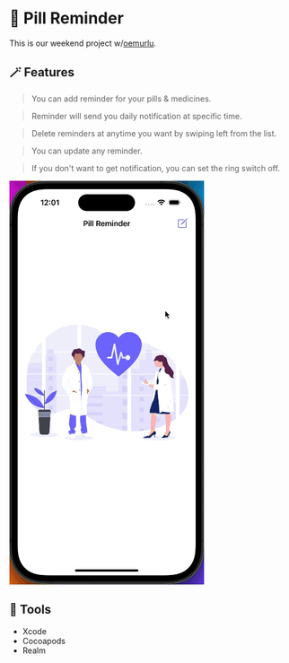 # :bell: Pill Reminder

This is our weekend project w/[oemurlu](https://github.com/oemurlu). 

## :magic_wand: Features

> You can add reminder for your pills & medicines.

> Reminder will send you daily notification at specific time.

> Delete reminders at anytime you want by swiping left from the list.

> You can update any reminder.

> If you don't want to get notification, you can set the ring switch off.

![](/gif/preview.gif)

## :hammer: Tools

* Xcode
* Cocoapods
* Realm
